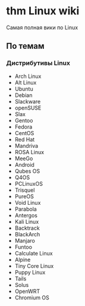 <h1>thm Linux wiki</h1>
<p>Самая полная вики по Linux</p>

<h2>По темам</h2>
<h3>Дистрибутивы Linux</h3>
<ul>
  <li>Arch Linux</li>
  <li>Alt Linux</li>
  <li>Ubuntu</li>
  <li>Debian</li>
  <li>Slackware</li>
  <li>openSUSE</li>
  <li>Slax</li>
  <li>Gentoo</li>
  <li>Fedora</li>
  <li>CentOS</li>
  <li>Red Hat</li>
  <li>Mandriva</li>
  <li>ROSA Linux</li>
  <li>MeeGo</li>
  <li>Android</li>
  <li>Qubes OS</li>
  <li>Q4OS</li>
  <li>PCLinuxOS</li>
  <li>Trisquel</li>
  <li>PureOS</li>
  <li>Void Linux</li>
  <li>Parabola</li>
  <li>Antergos</li>
  <li>Kali Linux</li>
  <li>Backtrack</li>
  <li>BlackArch</li>
  <li>Manjaro</li>
  <li>Funtoo</li>
  <li>Calculate Linux</li>
  <li>Alpine</li>
  <li>Tiny Core Linux</li>
  <li>Puppy Linux</li>
  <li>Tails</li>
  <li>Solus</li>
  <li>OpenWRT</li>
  <li>Chromium OS</li>
</ul>
